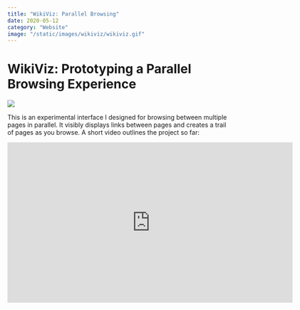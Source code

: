 ```yaml
---
title: "WikiViz: Parallel Browsing"
date: 2020-05-12
category: "Website"
image: "/static/images/wikiviz/wikiviz.gif"
---
```


# WikiViz: Prototyping a Parallel Browsing Experience

![](/static/images/wikiviz/wikiviz.gif)

This is an experimental interface I designed for browsing between multiple pages in parallel. It visibly displays links between pages and creates a trail of pages as you browse. A short video outlines the project so far:

<iframe src="https://player.vimeo.com/video/417344792" width="640" height="360" frameborder="0" allow="autoplay; fullscreen" allowfullscreen></iframe>
